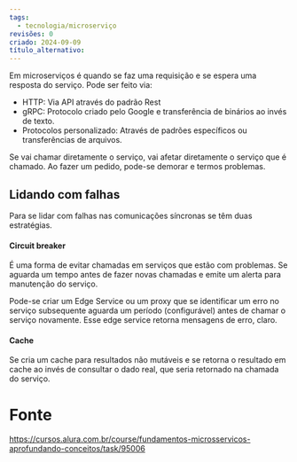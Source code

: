 ```yaml
---
tags:
  - tecnologia/microserviço
revisões: 0
criado: 2024-09-09
título_alternativo:
---
```

Em microserviços é quando se faz  uma requisição e se espera uma resposta do serviço. Pode ser feito via: 
- HTTP: Via API através do padrão Rest
- gRPC:  Protocolo criado pelo Google e transferência de binários ao invés de texto.
- Protocolos personalizado:  Através de padrões específicos ou transferências de arquivos.

Se vai chamar diretamente o serviço, vai afetar diretamente o serviço que é chamado. Ao fazer um pedido, pode-se demorar e termos problemas.
## Lidando com falhas
Para se lidar com falhas nas comunicações síncronas se têm duas estratégias.
#### Circuit breaker
É uma forma de evitar chamadas em serviços que estão com problemas. Se aguarda um tempo antes de fazer novas chamadas e emite um alerta para manutenção do serviço.

Pode-se criar um Edge Service ou um proxy que se identificar um erro no serviço subsequente aguarda um período (configurável) antes de chamar o serviço novamente. Esse edge service retorna mensagens de erro, claro. 
#### Cache
Se cria um cache para resultados não mutáveis e se retorna o resultado em cache ao invés de consultar o dado real, que seria retornado na chamada do serviço. 
# Fonte
https://cursos.alura.com.br/course/fundamentos-microsservicos-aprofundando-conceitos/task/95006